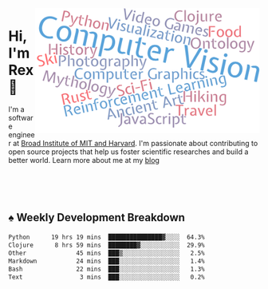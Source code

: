 <img src="https://raw.githubusercontent.com/rexwangcc/rexwangcc/master/myself.png" alt="Rex!" width="450" height="250" align="right">

# Hi, I'm Rex 👋

I'm a software engineer at [Broad Institute of MIT and Harvard](https://www.broadinstitute.org/). I'm passionate about contributing to open source projects that help us foster scientific researches and build a better world. Learn more about me at my [blog](https://rexwang.cc)

<br>
<br>
<br>

<table>
<tr valign="top" width="50%">
<!-- <td > -->

## ♠ Weekly Development Breakdown

<!-- code_time starts -->

```text
Python      19 hrs 19 mins  ███████████████▓░░░░  64.3%
Clojure      8 hrs 59 mins  ████████▓░░░░░░░░░░░  29.9%
Other              45 mins  ███▒░░░░░░░░░░░░░░░░   2.5%
Markdown           24 mins  ███░░░░░░░░░░░░░░░░░   1.4%
Bash               22 mins  ███░░░░░░░░░░░░░░░░░   1.3%
Text                3 mins  ███░░░░░░░░░░░░░░░░░   0.2%
```

<!-- code_time ends -->

<!-- Placeholder for my Game statuses -->

<!-- <td valign="top" width="50%">

#### ♦ My Personal Progress

</td> -->

</tr>
</table>
